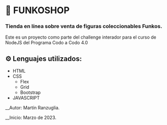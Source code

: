 # 🚀 FUNKOSHOP

### Tienda en línea sobre venta de figuras coleccionables Funkos.

Este es un proyecto como parte del challenge interador para el curso de NodeJS del Programa Codo a Codo 4.0

## ⚙ Lenguajes utilizados:

- HTML
- CSS
    - Flex
    - Grid
    - Bootstrap
- JAVASCRIPT

__Autor: Martín Ranzuglia.

__Inicio: Marzo de 2023.

